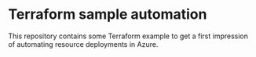 # Terraform sample automation

This repository contains some Terraform example to get a first impression of automating resource deployments in Azure.